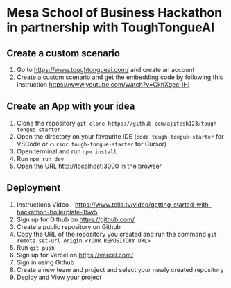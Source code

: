 # Mesa School of Business Hackathon in partnership with ToughTongueAI

## Create a custom scenario
1. Go to https://www.toughtongueai.com/ and create an account
1. Create a custom scenario and get the embedding code by following this instruction https://www.youtube.com/watch?v=CkhXgec-iHI

## Create an App with your idea
1. Clone the repository `git clone https://github.com/ajitesh123/tough-tongue-starter`
1. Open the directory on your favourite IDE (`code tough-tongue-starter` for VSCode or `cursor tough-tongue-starter` for Cursor)
1. Open terminal and run `npm install`
1. Run `npm run dev`
1. Open the URL http://localhost:3000 in the browser

## Deployment
1. Instructions Video - https://www.tella.tv/video/getting-started-with-hackathon-boilerplate-15w5
1. Sign up for Github on https://github.com/
1. Create a public repository on Github
1. Copy the URL of the repository you created and run the command `git remote set-url origin <YOUR REPOSITORY URL>`
1. Run `git push`
1. Sign up for Vercel on https://vercel.com/
1. Sign in using Github
1. Create a new team and project and select your newly created repository
1. Deploy and View your project